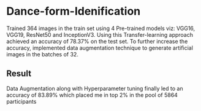 # Dance-form-Idenification

Trained 364 images in the train set using 4 Pre-trained models viz: VGG16, VGG19, ResNet50 and InceptionV3. Using this Transfer-learning approach achieved an accuracy of 78.37% on the test set. To further increase the accuracy, implemented data augmentation technique to generate artificial images in the batches of 32. 

## Result

Data Augmentation along with Hyperparameter tuning finally led to an accuracy of 83.89% which placed me in top 2% in the pool of 5864 participants
